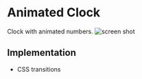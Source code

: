 # Animated Clock
Clock with animated numbers.
![screen shot](https://cloud.githubusercontent.com/assets/23459873/23638474/bfc84f6a-0296-11e7-872a-9abd0e49b657.PNG)

## Implementation
- CSS transitions
